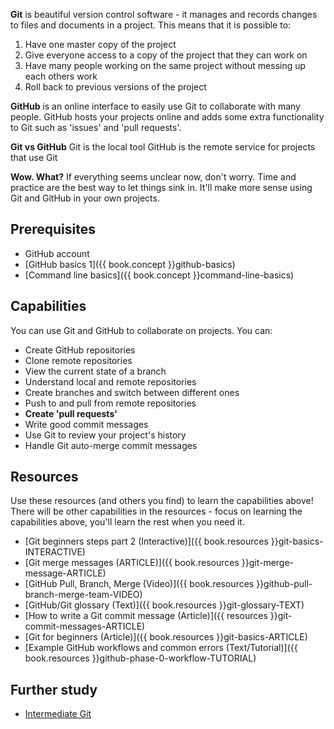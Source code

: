 **Git** is beautiful version control software - it manages and records changes to files and documents in a project. This means that it is possible to:

  1. Have one master copy of the project
  2. Give everyone access to a copy of the project that they can work on
  3. Have many people working on the same project without messing up each others work
  4. Roll back to previous versions of the project

**GitHub** is an online interface to easily use Git to collaborate with many people. GitHub hosts your projects online and adds some extra functionality to Git such as 'issues' and 'pull requests'.

**Git vs GitHub**
Git is the local tool
GitHub is the remote service for projects that use Git

**Wow. What?**
If everything seems unclear now, don't worry. Time and practice are the best way to let things sink in. It'll make more sense using Git and GitHub in your own projects.


## Prerequisites

- GitHub account
- [GitHub basics 1]({{ book.concept }}github-basics)
- [Command line basics]({{ book.concept }}command-line-basics)


## Capabilities

You can use Git and GitHub to collaborate on projects. You can:

  - Create GitHub repositories
  - Clone remote repositories
  - View the current state of a branch
  - Understand local and remote repositories
  - Create branches and switch between different ones
  - Push to and pull from remote repositories
  - **Create 'pull requests'**
  - Write good commit messages
  - Use Git to review your project's history
  - Handle Git auto-merge commit messages


## Resources

Use these resources (and others you find) to learn the capabilities above! There will be other capabilities in the resources - focus on learning the capabilities above, you'll learn the rest when you need it.

- [Git beginners steps part 2 (Interactive)]({{ book.resources }}git-basics-INTERACTIVE)
- [Git merge messages (ARTICLE)]({{ book.resources }}git-merge-message-ARTICLE)
- [GitHub Pull, Branch, Merge (Video)]({{ book.resources }}github-pull-branch-merge-team-VIDEO)
- [GitHub/Git glossary (Text)]({{ book.resources }}git-glossary-TEXT)
- [How to write a Git commit message (Article)]({{ resources }}git-commit-messages-ARTICLE)
- [Git for beginners (Article)]({{ book.resources }}git-basics-ARTICLE)
- [Example GitHub workflows and common errors (Text/Tutorial)]({{ book.resources }}github-phase-0-workflow-TUTORIAL)


## Further study

- [Intermediate Git](https://www.atlassian.com/git/tutorials/comparing-workflows)

